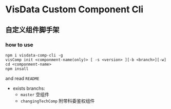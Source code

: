 # VisData Custom Component Cli

## 自定义组件脚手架

### how to use

```
npm i visdata-comp-cli -g
visComp init <componment-name(only)> [ -s <version> ][-b <branch>][-w]
cd <componment-name>
npm insall
```

and read `README`

- exists branchs:
  - `master` 空组件
  - `changingTechComp` 附带科委鉴权组件
